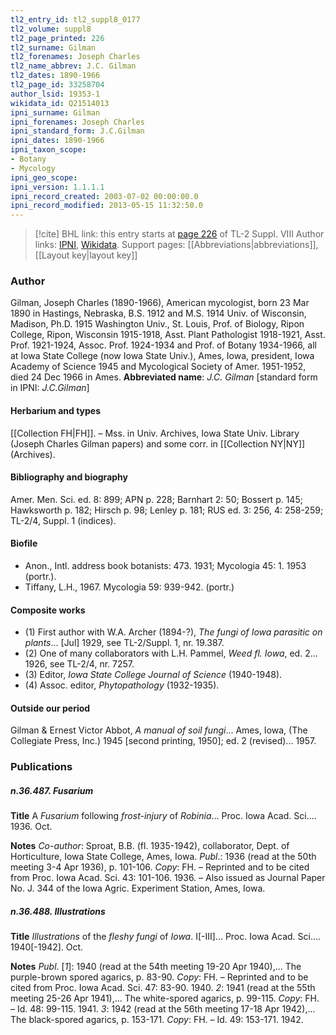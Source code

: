 ```yaml
---
tl2_entry_id: tl2_suppl8_0177
tl2_volume: suppl8
tl2_page_printed: 226
tl2_surname: Gilman
tl2_forenames: Joseph Charles
tl2_name_abbrev: J.C. Gilman
tl2_dates: 1890-1966
tl2_page_id: 33258704
author_lsid: 19353-1
wikidata_id: Q21514013
ipni_surname: Gilman
ipni_forenames: Joseph Charles
ipni_standard_form: J.C.Gilman
ipni_dates: 1890-1966
ipni_taxon_scope: 
- Botany
- Mycology
ipni_geo_scope: 
ipni_version: 1.1.1.1
ipni_record_created: 2003-07-02 00:00:00.0
ipni_record_modified: 2013-05-15 11:32:50.0
---
```


> [!cite] BHL link: this entry starts at [page 226](https://www.biodiversitylibrary.org/page/33258704) of TL-2 Suppl. VIII
> Author links: [IPNI](https://www.ipni.org/a/19353-1), [Wikidata](https://www.wikidata.org/wiki/Q21514013). Support pages: [[Abbreviations|abbreviations]], [[Layout key|layout key]]

### Author

Gilman, Joseph Charles (1890-1966), American mycologist, born 23 Mar 1890 in Hastings, Nebraska, B.S. 1912 and M.S. 1914 Univ. of Wisconsin, Madison, Ph.D. 1915 Washington Univ., St. Louis, Prof. of Biology, Ripon College, Ripon, Wisconsin 1915-1918, Asst. Plant Pathologist 1918-1921, Asst. Prof. 1921-1924, Assoc. Prof. 1924-1934 and Prof. of Botany 1934-1966, all at Iowa State College (now Iowa State Univ.), Ames, Iowa, president, Iowa Academy of Science 1945 and Mycological Society of Amer. 1951-1952, died 24 Dec 1966 in Ames. 
**Abbreviated name**: *J.C. Gilman* \[standard form in IPNI: *J.C.Gilman*\]

#### Herbarium and types

[[Collection FH|FH]]. – Mss. in Univ. Archives, Iowa State Univ. Library (Joseph Charles Gilman papers) and some corr. in [[Collection NY|NY]] (Archives).

#### Bibliography and biography

Amer. Men. Sci. ed. 8: 899; APN p. 228; Barnhart 2: 50; Bossert p. 145; Hawksworth p. 182; Hirsch p. 98; Lenley p. 181; RUS ed. 3: 256, 4: 258-259; TL-2/4, Suppl. 1 (indices).

#### Biofile

- Anon., Intl. address book botanists: 473. 1931; Mycologia 45: 1. 1953 (portr.).
- Tiffany, L.H., 1967. Mycologia 59: 939-942. (portr.)

#### Composite works

- (1) First author with W.A. Archer (1894-?), *The fungi of Iowa parasitic on plants*... \[Jul\] 1929, see TL-2/Suppl. 1, nr. 19.387.
- (2) One of many collaborators with L.H. Pammel, *Weed fl. Iowa*, ed. 2... 1926, see TL-2/4, nr. 7257.
- (3) Editor, *Iowa State College Journal of Science* (1940-1948).
- (4) Assoc. editor, *Phytopathology* (1932-1935).

#### Outside our period

Gilman & Ernest Victor Abbot, *A manual of soil fungi*... Ames, Iowa, (The Collegiate Press, Inc.) 1945 \[second printing, 1950\]; ed. 2 (revised)... 1957.

### Publications

##### n.36.487. Fusarium

**Title**
A *Fusarium* following *frost-injury* of *Robinia*... Proc. Iowa Acad. Sci.... 1936. Oct.

**Notes**
*Co-author*: Sproat, B.B. (fl. 1935-1942), collaborator, Dept. of Horticulture, Iowa State College, Ames, Iowa.
*Publ*.: 1936 (read at the 50th meeting 3-4 Apr 1936), p. 101-106. *Copy*: FH. – Reprinted and to be cited from Proc. Iowa Acad. Sci. 43: 101-106. 1936. – Also issued as Journal Paper No. J. 344 of the Iowa Agric. Experiment Station, Ames, Iowa.

##### n.36.488. Illustrations

**Title**
*Illustrations* of the *fleshy fungi* of *Iowa*. I\[-III\]... Proc. Iowa Acad. Sci.... 1940\[-1942\]. Oct.

**Notes**
*Publ*. \[*1*\]: 1940 (read at the 54th meeting 19-20 Apr 1940),... The purple-brown spored agarics, p. 83-90. *Copy*: FH. – Reprinted and to be cited from Proc. Iowa Acad. Sci. 47: 83-90. 1940.
*2*: 1941 (read at the 55th meeting 25-26 Apr 1941),... The white-spored agarics, p. 99-115.
*Copy*: FH. – Id. 48: 99-115. 1941.
*3*: 1942 (read at the 56th meeting 17-18 Apr 1942),... The black-spored agarics, p. 153-171.
*Copy*: FH. – Id. 49: 153-171. 1942.

